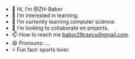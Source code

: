 - 👋 Hi, I’m @ZH-Babor
- 👀 I’m interested in learning.
- 🌱 I’m currently learning computer science.
- 💞️ I’m looking to collaborate on projects.
- 📫 How to reach me babor29csecu@gmail.com.
- 😄 Pronouns: ...
- ⚡ Fun fact: sports lover.

<!---
ZH-Babor/ZH-Babor is a ✨ special ✨ repository because its `README.md` (this file) appears on your GitHub profile.
You can click the Preview link to take a look at your changes.
--->
